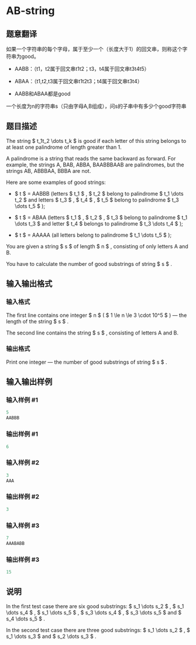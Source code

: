 # AB-string

## 题意翻译

如果一个字符串的每个字母，属于至少一个（长度大于1）的回文串，则称这个字符串为good。

- AABB：（t1，t2属于回文串t1t2；t3，t4属于回文串t3t4t5）

- ABAA：（t1,t2,t3属于回文串t1t2t3；t4属于回文串t3t4）

- AABB和ABAA都是good

一个长度为n的字符串s（只由字母A,B组成），问s的子串中有多少个good字符串

## 题目描述

The string $ t_1t_2 \dots t_k $ is good if each letter of this string belongs to at least one palindrome of length greater than 1.

A palindrome is a string that reads the same backward as forward. For example, the strings A, BAB, ABBA, BAABBBAAB are palindromes, but the strings AB, ABBBAA, BBBA are not.

Here are some examples of good strings:

- $ t $ = AABBB (letters $ t_1 $ , $ t_2 $ belong to palindrome $ t_1 \dots t_2 $ and letters $ t_3 $ , $ t_4 $ , $ t_5 $ belong to palindrome $ t_3 \dots t_5 $ );

- $ t $ = ABAA (letters $ t_1 $ , $ t_2 $ , $ t_3 $ belong to palindrome $ t_1 \dots t_3 $ and letter $ t_4 $ belongs to palindrome $ t_3 \dots t_4 $ );

- $ t $ = AAAAA (all letters belong to palindrome $ t_1 \dots t_5 $ );

You are given a string $ s $ of length $ n $ , consisting of only letters A and B.

You have to calculate the number of good substrings of string $ s $ .

## 输入输出格式

### 输入格式

The first line contains one integer $ n $ ( $ 1 \le n \le 3 \cdot 10^5 $ ) — the length of the string $ s $ .

The second line contains the string $ s $ , consisting of letters A and B.

### 输出格式

Print one integer — the number of good substrings of string $ s $ .

## 输入输出样例

### 输入样例 #1

```cpp
5
AABBB

```
### 输出样例 #1

```cpp
6

```
### 输入样例 #2

```cpp
3
AAA

```
### 输出样例 #2

```cpp
3

```
### 输入样例 #3

```cpp
7
AAABABB

```
### 输出样例 #3

```cpp
15

```
## 说明

In the first test case there are six good substrings: $ s_1 \dots s_2 $ , $ s_1 \dots s_4 $ , $ s_1 \dots s_5 $ , $ s_3 \dots s_4 $ , $ s_3 \dots s_5 $ and $ s_4 \dots s_5 $ .

In the second test case there are three good substrings: $ s_1 \dots s_2 $ , $ s_1 \dots s_3 $ and $ s_2 \dots s_3 $ .

